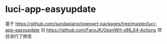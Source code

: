 
# luci-app-easyupdate

基于 https://github.com/sundaqiang/openwrt-packages/tree/master/luci-app-easyupdate 对 https://github.com/FanxJK/OpenWrt-x86_64-Actions 项目进行了修改